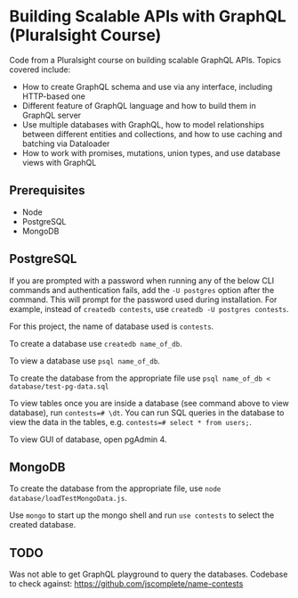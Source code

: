 # Building Scalable APIs with GraphQL (Pluralsight Course)

Code from a Pluralsight course on building scalable GraphQL APIs. Topics covered include:

- How to create GraphQL schema and use via any interface, including HTTP-based one
- Different feature of GraphQL language and how to build them in GraphQL server
- Use multiple databases with GraphQL, how to model relationships between different entities and collections, and how to use caching and batching via Dataloader
- How to work with promises, mutations, union types, and use database views with GraphQL

## Prerequisites
- Node
- PostgreSQL
- MongoDB

## PostgreSQL

If you are prompted with a password when running any of the below CLI commands and authentication fails,
add the `-U postgres` option after the command. This will prompt for the password used during installation.
For example, instead of `createdb contests`, use `createdb -U postgres contests`.

For this project, the name of database used is `contests`.

To create a database use `createdb name_of_db`.

To view a database use `psql name_of_db`.

To create the database from the appropriate file use `psql name_of_db < database/test-pg-data.sql`

To view tables once you are inside a database (see command above to view database), run
`contests=# \dt`. You can run SQL queries in the database to view the data in the tables, e.g.
`contests=# select * from users;`.

To view GUI of database, open pgAdmin 4.

## MongoDB

To create the database from the appropriate file, use `node database/loadTestMongoData.js`.

Use `mongo` to start up the mongo shell and run `use contests` to select the created database.

## TODO

Was not able to get GraphQL playground to query the databases. Codebase to check against: https://github.com/jscomplete/name-contests
